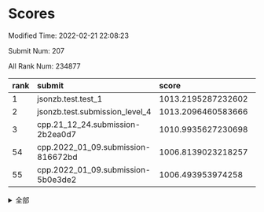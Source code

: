 # Scores

Modified Time: 2022-02-21 22:08:23

Submit Num: 207

All Rank Num: 234877

| rank |               submit               |       score        |       sigma        | pk_num |
| :--- | :--------------------------------- | :----------------- | :----------------- | :----- |
| 1    | jsonzb.test.test_1                 | 1013.2195287232602 | 0.794551388144291  | 4536   |
| 2    | jsonzb.test.submission_level_4     | 1013.2096460583666 | 0.8117061204043388 | 4543   |
| 3    | cpp.21_12_24.submission-2b2ea0d7   | 1010.9935627230698 | 0.7862705656021083 | 4543   |
| 54   | cpp.2022_01_09.submission-816672bd | 1006.8139023218257 | 0.716267329340803  | 4539   |
| 55   | cpp.2022_01_09.submission-5b0e3de2 | 1006.493953974258  | 0.7257013463598254 | 4536   |


<details>
<summary>全部</summary>

| rank |                 submit                 |       score        |       sigma        | pk_num |
| :--- | :------------------------------------- | :----------------- | :----------------- | :----- |
| 1    | jsonzb.test.test_1                     | 1013.2195287232602 | 0.794551388144291  | 4536   |
| 2    | jsonzb.test.submission_level_4         | 1013.2096460583666 | 0.8117061204043388 | 4543   |
| 3    | cpp.21_12_24.submission-2b2ea0d7       | 1010.9935627230698 | 0.7862705656021083 | 4543   |
| 4    | gobigger.level_3.submission_level_3_31 | 1010.9503861624908 | 0.7990283858393903 | 4535   |
| 5    | gobigger.level_3.submission_level_3_11 | 1010.8923010955277 | 0.8050459058095022 | 4539   |
| 6    | gobigger.level_3.submission_level_3_23 | 1010.819694970762  | 0.7562133192508668 | 4534   |
| 7    | gobigger.level_3.submission_level_3_19 | 1010.6565630459802 | 0.7553559967393857 | 4542   |
| 8    | gobigger.level_3.submission_level_3_48 | 1010.632285601796  | 0.7662806355274261 | 4539   |
| 9    | gobigger.level_3.submission_level_3_16 | 1010.6215297474095 | 0.765925758198234  | 4538   |
| 10   | gobigger.level_3.submission_level_3_25 | 1010.5480322378452 | 0.7569283659242987 | 4536   |
| 11   | gobigger.level_3.submission_level_3_33 | 1010.4962679991773 | 0.7723842477356949 | 4542   |
| 12   | gobigger.level_3.submission_level_3_43 | 1010.324006904191  | 0.7719488358699608 | 4538   |
| 13   | gobigger.level_3.submission_level_3_39 | 1010.2873164893001 | 0.7640116497539738 | 4543   |
| 14   | gobigger.level_3.submission_level_3_12 | 1010.2512814969198 | 0.7375373131409801 | 4533   |
| 15   | gobigger.level_3.submission_level_3_5  | 1010.1804432859603 | 0.7723645340726069 | 4539   |
| 16   | gobigger.level_3.submission_level_3_27 | 1010.1706231923558 | 0.756285562470588  | 4537   |
| 17   | gobigger.level_3.submission_level_3_21 | 1010.1568616314911 | 0.7459342885206728 | 4539   |
| 18   | gobigger.level_3.submission_level_3_6  | 1010.1549793477507 | 0.7692004390036163 | 4537   |
| 19   | gobigger.level_3.submission_level_3_24 | 1010.1252763707488 | 0.7523092626303035 | 4535   |
| 20   | gobigger.level_3.submission_level_3_1  | 1010.1071390161027 | 0.7632564145458507 | 4542   |
| 21   | gobigger.level_3.submission_level_3_20 | 1010.085939901848  | 0.7537057802377435 | 4540   |
| 22   | gobigger.level_3.submission_level_3_9  | 1010.0152046099532 | 0.7523871634263389 | 4542   |
| 23   | gobigger.level_3.submission_level_3_36 | 1010.0125045867994 | 0.7490099745593294 | 4539   |
| 24   | gobigger.level_3.submission_level_3_17 | 1009.9704415115034 | 0.7621646442524286 | 4536   |
| 25   | gobigger.level_3.submission_level_3_37 | 1009.929586649831  | 0.7551069853138246 | 4537   |
| 26   | gobigger.level_3.submission_level_3_4  | 1009.9073708444826 | 0.7503380468832049 | 4539   |
| 27   | gobigger.level_3.submission_level_3_29 | 1009.9066408593247 | 0.7621003709105937 | 4541   |
| 28   | gobigger.level_3.submission_level_3_41 | 1009.8424906470618 | 0.7596306076340337 | 4540   |
| 29   | gobigger.level_3.submission_level_3_32 | 1009.8313450252067 | 0.7385932532706204 | 4537   |
| 30   | gobigger.level_3.submission_level_3_38 | 1009.7758004664145 | 0.7657718075499536 | 4536   |
| 31   | gobigger.level_3.submission_level_3_8  | 1009.748812237846  | 0.7639766599644332 | 4541   |
| 32   | gobigger.level_3.submission_level_3_0  | 1009.6418009548602 | 0.7715662334128671 | 4539   |
| 33   | gobigger.level_3.submission_level_3_35 | 1009.6281986089873 | 0.7373905305046116 | 4539   |
| 34   | gobigger.level_3.submission_level_3_42 | 1009.5895994253241 | 0.7545618524708753 | 4537   |
| 35   | gobigger.level_3.submission_level_3_46 | 1009.4973125552413 | 0.752172556075329  | 4540   |
| 36   | gobigger.level_3.submission_level_3_45 | 1009.4890051608338 | 0.7421036714567559 | 4538   |
| 37   | gobigger.level_3.submission_level_3_22 | 1009.431455226397  | 0.7466337159311717 | 4538   |
| 38   | gobigger.level_3.submission_level_3_47 | 1009.4123802790239 | 0.7487464215230866 | 4538   |
| 39   | gobigger.level_3.submission_level_3_28 | 1009.3436112006922 | 0.7604437093977771 | 4537   |
| 40   | gobigger.level_3.submission_level_3_10 | 1009.3125762902789 | 0.7341337683835809 | 4541   |
| 41   | gobigger.level_3.submission_level_3_13 | 1009.2266632459879 | 0.7440587347968385 | 4542   |
| 42   | gobigger.level_3.submission_level_3_7  | 1009.1420147240563 | 0.762699350366905  | 4541   |
| 43   | gobigger.level_3.submission_level_3_49 | 1009.1374772130134 | 0.7691085290532755 | 4541   |
| 44   | gobigger.level_3.submission_level_3_30 | 1009.1233155152338 | 0.7360394219214168 | 4542   |
| 45   | gobigger.level_3.submission_level_3_44 | 1009.1202377567333 | 0.7610049924327849 | 4533   |
| 46   | gobigger.level_3.submission_level_3_34 | 1009.1039353522058 | 0.7687768119150558 | 4540   |
| 47   | gobigger.level_3.submission_level_3_15 | 1009.0707143030892 | 0.7327725608776506 | 4540   |
| 48   | gobigger.level_3.submission_level_3_2  | 1009.0163483439096 | 0.7464875162903639 | 4536   |
| 49   | gobigger.level_3.submission_level_3_26 | 1008.9606653615881 | 0.7520120661332502 | 4543   |
| 50   | gobigger.level_3.submission_level_3_18 | 1008.9559720770651 | 0.7503551199407594 | 4542   |
| 51   | gobigger.level_3.submission_level_3_3  | 1008.6898642933708 | 0.7436321257716576 | 4540   |
| 52   | gobigger.level_3.submission_level_3_14 | 1008.6535144396565 | 0.7604097686155421 | 4542   |
| 53   | gobigger.level_3.submission_level_3_40 | 1008.5149560333879 | 0.7424441650274115 | 4544   |
| 54   | cpp.2022_01_09.submission-816672bd     | 1006.8139023218257 | 0.716267329340803  | 4539   |
| 55   | cpp.2022_01_09.submission-5b0e3de2     | 1006.493953974258  | 0.7257013463598254 | 4536   |
| 56   | gobigger.level_1.submission_level_1_1  | 1004.9003813833526 | 0.7207214316957908 | 4540   |
| 57   | gobigger.level_1.submission_level_1_6  | 1004.8610238584764 | 0.7212104230893174 | 4536   |
| 58   | gobigger.level_1.submission_level_1_3  | 1004.6588870877819 | 0.712254548623768  | 4535   |
| 59   | gobigger.level_1.submission_level_1_45 | 1004.4920141264658 | 0.7159269125460825 | 4532   |
| 60   | gobigger.level_1.submission_level_1_13 | 1004.4783784624283 | 0.7266042476976308 | 4541   |
| 61   | gobigger.level_1.submission_level_1_33 | 1004.352405878198  | 0.7168244199181631 | 4546   |
| 62   | gobigger.level_1.submission_level_1_27 | 1004.2955640206833 | 0.7162316094287946 | 4540   |
| 63   | gobigger.level_1.submission_level_1_32 | 1004.2585621734888 | 0.7160194382978813 | 4539   |
| 64   | gobigger.level_1.submission_level_1_18 | 1004.1567326139453 | 0.7110047304565518 | 4541   |
| 65   | gobigger.level_1.submission_level_1_4  | 1004.0653254683967 | 0.7125195372030373 | 4538   |
| 66   | gobigger.level_1.submission_level_1_8  | 1004.0449601071045 | 0.718623112700118  | 4539   |
| 67   | gobigger.level_1.submission_level_1_22 | 1004.0027008989224 | 0.7092005951748943 | 4536   |
| 68   | gobigger.level_1.submission_level_1_41 | 1003.99554840705   | 0.7241913443512793 | 4540   |
| 69   | gobigger.level_1.submission_level_1_40 | 1003.9843976333523 | 0.6988581483145923 | 4541   |
| 70   | gobigger.level_1.submission_level_1_12 | 1003.8865339041602 | 0.7267677640595624 | 4540   |
| 71   | gobigger.level_1.submission_level_1_14 | 1003.8843150499457 | 0.7159787806290326 | 4536   |
| 72   | gobigger.level_1.submission_level_1_24 | 1003.816735379809  | 0.7238011515075743 | 4543   |
| 73   | gobigger.level_1.submission_level_1_30 | 1003.711583092736  | 0.7183265832571744 | 4538   |
| 74   | gobigger.level_1.submission_level_1_37 | 1003.6272878701103 | 0.7187419765360642 | 4538   |
| 75   | gobigger.level_1.submission_level_1_5  | 1003.5808107536357 | 0.7120355090789628 | 4538   |
| 76   | gobigger.level_1.submission_level_1_9  | 1003.5355555288754 | 0.7173879380279355 | 4534   |
| 77   | gobigger.level_1.submission_level_1_39 | 1003.4564833967574 | 0.7169069685360866 | 4538   |
| 78   | gobigger.level_1.submission_level_1_35 | 1003.4538982199023 | 0.7143461739315962 | 4535   |
| 79   | gobigger.level_1.submission_level_1_16 | 1003.3937907099029 | 0.7301234025291268 | 4543   |
| 80   | gobigger.level_1.submission_level_1_38 | 1003.3680826602217 | 0.707527921084668  | 4540   |
| 81   | gobigger.level_1.submission_level_1_11 | 1003.1819668975809 | 0.7203475701520066 | 4531   |
| 82   | gobigger.level_1.submission_level_1_47 | 1003.1260162907643 | 0.7138900860135459 | 4542   |
| 83   | gobigger.level_1.submission_level_1_31 | 1003.11307116217   | 0.719257928175238  | 4539   |
| 84   | gobigger.level_1.submission_level_1_17 | 1003.0651134896023 | 0.7112292967234595 | 4539   |
| 85   | gobigger.level_1.submission_level_1_48 | 1003.0389618056483 | 0.7195640250473597 | 4537   |
| 86   | gobigger.level_1.submission_level_1_2  | 1003.0053946708582 | 0.7173113720512003 | 4541   |
| 87   | gobigger.level_1.submission_level_1_23 | 1002.984296622521  | 0.7068298542578402 | 4542   |
| 88   | gobigger.level_1.submission_level_1_49 | 1002.8297044819294 | 0.7056887961982755 | 4543   |
| 89   | gobigger.level_1.submission_level_1_28 | 1002.825715561036  | 0.7254712692153743 | 4539   |
| 90   | gobigger.level_1.submission_level_1_26 | 1002.8250600384318 | 0.7225116358725185 | 4546   |
| 91   | gobigger.level_1.submission_level_1_34 | 1002.817851339547  | 0.7199022267609153 | 4534   |
| 92   | gobigger.level_1.submission_level_1_15 | 1002.8055739535857 | 0.7126587596669673 | 4535   |
| 93   | gobigger.level_1.submission_level_1_29 | 1002.7098451413108 | 0.7051391588096981 | 4535   |
| 94   | gobigger.level_1.submission_level_1_36 | 1002.5737411879782 | 0.7114688752415764 | 4541   |
| 95   | gobigger.level_1.submission_level_1_44 | 1002.5596249871073 | 0.7155100585646363 | 4538   |
| 96   | gobigger.level_1.submission_level_1_19 | 1002.5561512159463 | 0.7047653219101572 | 4541   |
| 97   | gobigger.level_1.submission_level_1_20 | 1002.5155398222934 | 0.7105851546491592 | 4542   |
| 98   | gobigger.level_1.submission_level_1_10 | 1002.462790952308  | 0.7159523651440806 | 4540   |
| 99   | gobigger.level_1.submission_level_1_0  | 1002.4595850956142 | 0.7167789950806891 | 4540   |
| 100  | gobigger.level_1.submission_level_1_7  | 1002.4243061823723 | 0.7091250764168214 | 4537   |
| 101  | gobigger.level_1.submission_level_1_46 | 1002.3076231149679 | 0.7099218267856855 | 4544   |
| 102  | gobigger.level_1.submission_level_1_21 | 1002.1259208490936 | 0.7062759248177538 | 4535   |
| 103  | gobigger.level_1.submission_level_1_25 | 1001.7205892636417 | 0.7088494260049844 | 4540   |
| 104  | gobigger.level_1.submission_level_1_43 | 1001.6038719382622 | 0.7065563094347638 | 4534   |
| 105  | gobigger.level_1.submission_level_1_42 | 1001.3223183667455 | 0.713827475545448  | 4533   |
| 106  | gobigger.random.submission_random_27   | 997.7859866985664  | 0.7151582446830578 | 4540   |
| 107  | gobigger.random.submission_random_1    | 996.935905343266   | 0.7106114396782738 | 4537   |
| 108  | gobigger.random.submission_random_18   | 996.8904882184398  | 0.7068879698766903 | 4544   |
| 109  | gobigger.random.submission_random_47   | 996.8889719264216  | 0.7044995487303355 | 4544   |
| 110  | gobigger.random.submission_random_24   | 996.8712871094988  | 0.6928129656314852 | 4534   |
| 111  | gobigger.random.submission_random_28   | 996.8599298499436  | 0.7061710213092416 | 4539   |
| 112  | gobigger.random.submission_random_16   | 996.7800405658597  | 0.7203948078095881 | 4541   |
| 113  | gobigger.random.submission_random_12   | 996.6087682853721  | 0.6949588291483632 | 4540   |
| 114  | gobigger.random.submission_random_19   | 996.4220242757046  | 0.7004862439213785 | 4540   |
| 115  | gobigger.random.submission_random_20   | 996.4133391163837  | 0.7143875640426227 | 4539   |
| 116  | gobigger.random.submission_random_6    | 996.3740045764628  | 0.714101511590133  | 4542   |
| 117  | gobigger.random.submission_random_31   | 996.3733618822894  | 0.713195251063395  | 4538   |
| 118  | gobigger.random.submission_random_46   | 996.332179749584   | 0.7219938074152833 | 4541   |
| 119  | gobigger.random.submission_random_42   | 996.3228459275678  | 0.7041768800034175 | 4542   |
| 120  | gobigger.random.submission_random_44   | 996.3091289079024  | 0.7130776362024333 | 4543   |
| 121  | gobigger.random.submission_random_17   | 996.3064988057631  | 0.695805348027838  | 4538   |
| 122  | gobigger.random.submission_random_15   | 996.2442108070019  | 0.7180032448144066 | 4538   |
| 123  | gobigger.random.submission_random_13   | 996.1458177745335  | 0.7218388965225144 | 4537   |
| 124  | gobigger.random.submission_random_7    | 996.1076242338114  | 0.7051015659050596 | 4543   |
| 125  | gobigger.random.submission_random_23   | 996.0392399152794  | 0.7069443141492094 | 4540   |
| 126  | gobigger.random.submission_random_14   | 996.006669593408   | 0.7116458409248354 | 4539   |
| 127  | gobigger.random.submission_random_4    | 995.9906211971412  | 0.7213422349735817 | 4536   |
| 128  | gobigger.random.submission_random_43   | 995.98033184773    | 0.7139203933287338 | 4538   |
| 129  | gobigger.random.submission_random_30   | 995.9501420484436  | 0.7172380454647641 | 4535   |
| 130  | gobigger.random.submission_random_41   | 995.9037467532975  | 0.7062923932613261 | 4535   |
| 131  | gobigger.random.submission_random_11   | 995.8672983530187  | 0.7076569874641384 | 4538   |
| 132  | gobigger.random.submission_random_36   | 995.8627575262425  | 0.7076005861172415 | 4541   |
| 133  | gobigger.random.submission_random_3    | 995.8185832007924  | 0.7181137983707658 | 4542   |
| 134  | gobigger.random.submission_random_21   | 995.8062417305488  | 0.7270235460863516 | 4544   |
| 135  | gobigger.random.submission_random_5    | 995.8041390179209  | 0.6972127452119458 | 4538   |
| 136  | gobigger.random.submission_random_2    | 995.7614525096528  | 0.7161467870047289 | 4534   |
| 137  | gobigger.random.submission_random_22   | 995.6409609313718  | 0.7030041897706057 | 4538   |
| 138  | gobigger.random.submission_random_26   | 995.6281393664475  | 0.700410909985005  | 4539   |
| 139  | gobigger.random.submission_random_39   | 995.6052644063568  | 0.7300390976095134 | 4533   |
| 140  | gobigger.random.submission_random_35   | 995.6048600515636  | 0.704368850752619  | 4542   |
| 141  | gobigger.random.submission_random_8    | 995.5768274918961  | 0.7092526989134309 | 4540   |
| 142  | gobigger.random.submission_random_45   | 995.4597404835725  | 0.7260392693284399 | 4537   |
| 143  | gobigger.random.submission_random_38   | 995.4052136157732  | 0.7261968166707738 | 4541   |
| 144  | gobigger.random.submission_random_25   | 995.3871809979761  | 0.7151740852905637 | 4538   |
| 145  | gobigger.random.submission_random_29   | 995.2070889321412  | 0.7094520210538854 | 4540   |
| 146  | gobigger.random.submission_random_32   | 995.0793907840203  | 0.7119300011569012 | 4536   |
| 147  | gobigger.random.submission_random_37   | 995.0436768442423  | 0.71521919540269   | 4539   |
| 148  | gobigger.random.submission_random_0    | 995.0109215280969  | 0.7283635843363807 | 4541   |
| 149  | gobigger.random.submission_random_40   | 994.9989629030274  | 0.7171817191577379 | 4536   |
| 150  | gobigger.random.submission_random_10   | 994.9084714318725  | 0.7219145818503263 | 4537   |
| 151  | gobigger.random.submission_random_48   | 994.866712357173   | 0.7273762087566911 | 4537   |
| 152  | gobigger.random.submission_random_33   | 994.8388963232361  | 0.7159122648710174 | 4541   |
| 153  | gobigger.random.submission_random_34   | 994.6686815407667  | 0.7148892459687639 | 4537   |
| 154  | gobigger.random.submission_random_9    | 994.6128757623396  | 0.7119822428253283 | 4540   |
| 155  | gobigger.level_2.submission_level_2_47 | 994.2988774331255  | 0.7214280358684807 | 4540   |
| 156  | gobigger.random.submission_random_49   | 994.0806261731267  | 0.7266487445003853 | 4540   |
| 157  | gobigger.level_2.submission_level_2_13 | 993.8787018054178  | 0.7242130349753395 | 4542   |
| 158  | gobigger.level_2.submission_level_2_24 | 993.8229444445967  | 0.7272702307947654 | 4537   |
| 159  | gobigger.level_2.submission_level_2_12 | 993.5631674931935  | 0.730108335335683  | 4539   |
| 160  | gobigger.level_2.submission_level_2_29 | 993.4493274638926  | 0.7444810904470822 | 4538   |
| 161  | gobigger.level_2.submission_level_2_40 | 993.3913376495946  | 0.7364402846544772 | 4539   |
| 162  | gobigger.level_2.submission_level_2_2  | 993.3571656660245  | 0.7256951517251714 | 4532   |
| 163  | gobigger.level_2.submission_level_2_30 | 993.2760454193357  | 0.7231054992122172 | 4537   |
| 164  | gobigger.level_2.submission_level_2_37 | 993.1930809490033  | 0.7395375155723215 | 4540   |
| 165  | gobigger.level_2.submission_level_2_4  | 993.1921685049558  | 0.7376662334823061 | 4538   |
| 166  | gobigger.level_2.submission_level_2_5  | 993.1249345303037  | 0.740109789301339  | 4536   |
| 167  | gobigger.level_2.submission_level_2_3  | 993.0633266185973  | 0.7338040487562412 | 4537   |
| 168  | gobigger.level_2.submission_level_2_9  | 992.9228362674446  | 0.739737640201107  | 4542   |
| 169  | gobigger.level_2.submission_level_2_18 | 992.8207138160128  | 0.7528232635108415 | 4543   |
| 170  | gobigger.level_2.submission_level_2_22 | 992.7962386661808  | 0.7479848568344148 | 4541   |
| 171  | gobigger.level_2.submission_level_2_11 | 992.6763750410311  | 0.7482284955209245 | 4533   |
| 172  | gobigger.level_2.submission_level_2_16 | 992.5954157260688  | 0.7299899249244272 | 4535   |
| 173  | gobigger.level_2.submission_level_2_34 | 992.5733477688484  | 0.7342169578076865 | 4538   |
| 174  | gobigger.level_2.submission_level_2_44 | 992.49132423091    | 0.744193465957268  | 4541   |
| 175  | gobigger.level_2.submission_level_2_0  | 992.4327781186977  | 0.7807186119716368 | 4539   |
| 176  | gobigger.level_2.submission_level_2_41 | 992.3892657704963  | 0.7336489017899496 | 4539   |
| 177  | gobigger.level_2.submission_level_2_15 | 992.3744874602282  | 0.7451126590697646 | 4539   |
| 178  | gobigger.level_2.submission_level_2_26 | 992.320374274909   | 0.7334575132565274 | 4535   |
| 179  | gobigger.level_2.submission_level_2_36 | 992.3100544078588  | 0.7394022804688171 | 4535   |
| 180  | gobigger.level_2.submission_level_2_17 | 992.3086421187874  | 0.7351046091049362 | 4538   |
| 181  | gobigger.level_2.submission_level_2_8  | 992.2896634129692  | 0.7500973200932755 | 4541   |
| 182  | gobigger.level_2.submission_level_2_23 | 992.2521068412872  | 0.7428029455547063 | 4538   |
| 183  | gobigger.level_2.submission_level_2_14 | 992.0581593204353  | 0.7393035546294513 | 4539   |
| 184  | gobigger.level_2.submission_level_2_46 | 991.9677431300561  | 0.7539945894025045 | 4533   |
| 185  | gobigger.level_2.submission_level_2_35 | 991.9626500962099  | 0.760210668185781  | 4540   |
| 186  | gobigger.level_2.submission_level_2_39 | 991.9421506189198  | 0.7507158116430838 | 4537   |
| 187  | gobigger.level_2.submission_level_2_7  | 991.9019208006729  | 0.7591033865450765 | 4535   |
| 188  | gobigger.level_2.submission_level_2_20 | 991.8955198373179  | 0.7661276188300272 | 4537   |
| 189  | gobigger.level_2.submission_level_2_45 | 991.8793216589769  | 0.7623921877630943 | 4539   |
| 190  | gobigger.level_2.submission_level_2_48 | 991.8286284713989  | 0.7485670323803074 | 4535   |
| 191  | gobigger.level_2.submission_level_2_21 | 991.7737326961644  | 0.7721501854654997 | 4528   |
| 192  | gobigger.level_2.submission_level_2_33 | 991.7009105107846  | 0.7780773314153009 | 4540   |
| 193  | gobigger.level_2.submission_level_2_49 | 991.6471542147616  | 0.7515833962205529 | 4539   |
| 194  | gobigger.level_2.submission_level_2_42 | 991.6166767101045  | 0.7494530287316382 | 4540   |
| 195  | gobigger.level_2.submission_level_2_1  | 991.5930449424891  | 0.7444907946288342 | 4534   |
| 196  | gobigger.level_2.submission_level_2_43 | 991.5331910719506  | 0.7426146686720188 | 4541   |
| 197  | gobigger.level_2.submission_level_2_38 | 991.4602046700115  | 0.7379026907880774 | 4546   |
| 198  | gobigger.level_2.submission_level_2_31 | 991.3891120336389  | 0.7553613975215838 | 4532   |
| 199  | gobigger.level_2.submission_level_2_6  | 991.3434519856863  | 0.7610474469600705 | 4543   |
| 200  | gobigger.level_2.submission_level_2_32 | 991.3264084943343  | 0.7689834398053437 | 4541   |
| 201  | gobigger.level_2.submission_level_2_25 | 991.0937570545777  | 0.7699855831901222 | 4535   |
| 202  | gobigger.level_2.submission_level_2_10 | 990.9547830745165  | 0.7519556848432307 | 4546   |
| 203  | gobigger.level_2.submission_level_2_19 | 990.8941528716202  | 0.7426328162577939 | 4537   |
| 204  | gobigger.level_2.submission_level_2_27 | 990.5639674084382  | 0.7837539472428896 | 4541   |
| 205  | gobigger.level_2.submission_level_2_28 | 989.9355349202867  | 0.7642493547378372 | 4534   |
| 206  | gobigger.none.submission_none_0        | 978.9506177780795  | 1.143205672209968  | 4535   |
| 207  | gobigger.none.submission_none_1        | 976.8932961833466  | 1.3034370723559134 | 4539   |

</details>